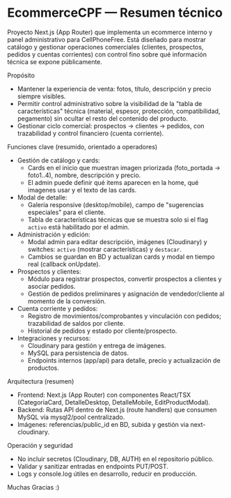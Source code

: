 # EcommerceCPF — Resumen técnico

Proyecto Next.js (App Router) que implementa un ecommerce interno y panel administrativo para CellPhoneFree. Está diseñado para mostrar catálogo y gestionar operaciones comerciales (clientes, prospectos, pedidos y cuentas corrientes) con control fino sobre qué información técnica se expone públicamente.

Propósito
- Mantener la experiencia de venta: fotos, título, descripción y precio siempre visibles.
- Permitir control administrativo sobre la visibilidad de la "tabla de características" técnica (material, espesor, protección, compatibilidad, pegamento) sin ocultar el resto del contenido del producto.
- Gestionar ciclo comercial: prospectos → clientes → pedidos, con trazabilidad y control financiero (cuenta corriente).

Funciones clave (resumido, orientado a operadores)
- Gestión de catálogo y cards:
  - Cards en el inicio que muestran imagen priorizada (foto_portada → foto1..4), nombre, descripción y precio.
  - El admin puede definir qué items aparecen en la home, qué imagenes usar y el texto de las cards.
- Modal de detalle:
  - Galería responsive (desktop/mobile), campo de "sugerencias especiales" para el cliente.
  - Tabla de características técnicas que se muestra solo si el flag `activo` está habilitado por el admin.
- Administración y edición:
  - Modal admin para editar descripción, imágenes (Cloudinary) y switches: `activo` (mostrar características) y `destacar`.
  - Cambios se guardan en BD y actualizan cards y modal en tiempo real (callback onUpdate).
- Prospectos y clientes:
  - Módulo para registrar prospectos, convertir prospectos a clientes y asociar pedidos.
  - Gestión de pedidos preliminares y asignación de vendedor/cliente al momento de la conversión.
- Cuenta corriente y pedidos:
  - Registro de movimientos/comprobantes y vinculación con pedidos; trazabilidad de saldos por cliente.
  - Historial de pedidos y estado por cliente/prospecto.
- Integraciones y recursos:
  - Cloudinary para gestión y entrega de imágenes.
  - MySQL para persistencia de datos.
  - Endpoints internos (app/api) para detalle, precio y actualización de productos.

Arquitectura (resumen)
- Frontend: Next.js (App Router) con componentes React/TSX (CategoriaCard, DetalleDesktop, DetalleMobile, EditProductModal).
- Backend: Rutas API dentro de Next.js (route handlers) que consumen MySQL vía mysql2/pool centralizado.
- Imágenes: referencias/public_id en BD, subida y gestión via next-cloudinary.

Operación y seguridad
- No incluir secretos (Cloudinary, DB, AUTH) en el repositorio público.
- Validar y sanitizar entradas en endpoints PUT/POST.
- Logs y console.log útiles en desarrollo, reducir en producción.

Muchas Gracias :)
